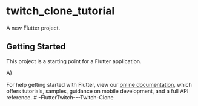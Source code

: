 # twitch_clone_tutorial

A new Flutter project.

## Getting Started

This project is a starting point for a Flutter application.

A)

For help getting started with Flutter, view our
[online documentation](https://flutter.dev/docs), which offers tutorials,
samples, guidance on mobile development, and a full API reference.
#   - F l u t t e r T w i t c h - - - T w i t c h - C l o n e  
 